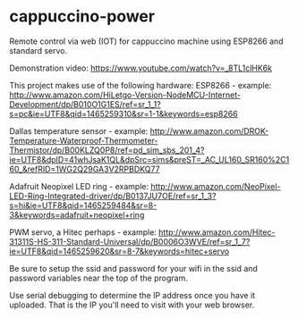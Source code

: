 # cappuccino-power
Remote control via web (IOT) for cappuccino machine using ESP8266 and standard servo.

Demonstration video: https://www.youtube.com/watch?v=_8TL1clHK6k

This project makes use of the following hardware:
ESP8266 - example: http://www.amazon.com/HiLetgo-Version-NodeMCU-Internet-Development/dp/B010O1G1ES/ref=sr_1_1?s=pc&ie=UTF8&qid=1465259310&sr=1-1&keywords=esp8266

Dallas temperature sensor - example: http://www.amazon.com/DROK-Temperature-Waterproof-Thermometer-Thermistor/dp/B00KLZQ0P8/ref=pd_sim_sbs_201_4?ie=UTF8&dpID=41whJsaK1QL&dpSrc=sims&preST=_AC_UL160_SR160%2C160_&refRID=1WG2Q29GA3V2RPBDKQ77

Adafruit Neopixel LED ring - example: http://www.amazon.com/NeoPixel-LED-Ring-Integrated-driver/dp/B0137JU7OE/ref=sr_1_3?s=hi&ie=UTF8&qid=1465259484&sr=8-3&keywords=adafruit+neopixel+ring

PWM servo, a Hitec perhaps - example: http://www.amazon.com/Hitec-31311S-HS-311-Standard-Universal/dp/B0006O3WVE/ref=sr_1_7?ie=UTF8&qid=1465259620&sr=8-7&keywords=hitec+servo

Be sure to setup the ssid and password for your wifi in the ssid and password variables near the top of the program.

Use serial debugging to determine the IP address once you have it uploaded. That is the IP you'll need to visit with your web browser.
